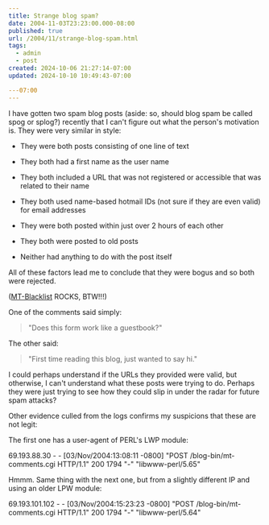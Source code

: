 ```yaml
---
title: Strange blog spam?
date: 2004-11-03T23:23:00.000-08:00
published: true
url: /2004/11/strange-blog-spam.html
tags:
  - admin
  - post
created: 2024-10-06 21:27:14-07:00
updated: 2024-10-10 10:49:43-07:00

---07:00
---
```


I have gotten two spam blog posts (aside: so, should blog spam be called spog or splog?) recently that I can't figure out what the person's motivation is. They were very similar in style:  
  

  
*   They were both posts consisting of one line of text
  
*   They both had a first name as the user name
  
*   They both included a URL that was not registered or accessible that was related to their name
  
*   They both used name-based hotmail IDs (not sure if they are even valid) for email addresses
  
*   They were both posted within just over 2 hours of each other
  
*   They both were posted to old posts
  
*   Neither had anything to do with the post itself
  

  
  
All of these factors lead me to conclude that they were bogus and so both were rejected.  
  
([MT-Blacklist](https://www.jayallen.org/projects/mt-blacklist/) ROCKS, BTW!!!)  
  
One of the comments said simply:  
  

> "Does this form work like a guestbook?"

  
  
The other said:  
  

> "First time reading this blog, just wanted to say hi."

  
  
I could perhaps understand if the URLs they provided were valid, but otherwise, I can't understand what these posts were trying to do. Perhaps they were just trying to see how they could slip in under the radar for future spam attacks?  
  
Other evidence culled from the logs confirms my suspicions that these are not legit:  
  
The first one has a user-agent of PERL's LWP module:  
  
69.193.88.30 - - \[03/Nov/2004:13:08:11 -0800\] "POST /blog-bin/mt-comments.cgi HTTP/1.1" 200 1794 "-" "libwww-perl/5.65"  
  
Hmmm. Same thing with the next one, but from a slightly different IP and using an older LPW module:  
  
69.193.101.102 - - \[03/Nov/2004:15:23:23 -0800\] "POST /blog-bin/mt-comments.cgi HTTP/1.1" 200 1794 "-" "libwww-perl/5.64"